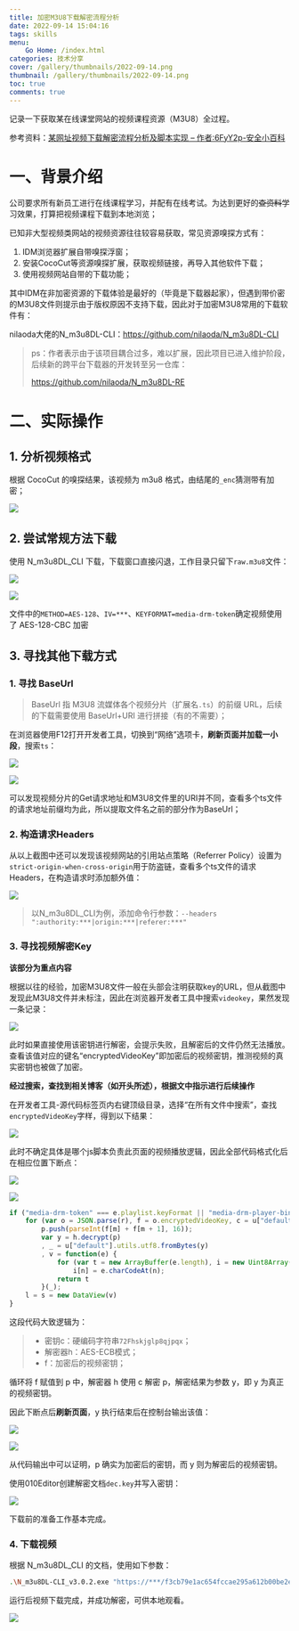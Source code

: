 ```yaml
---
title: 加密M3U8下载解密流程分析
date: 2022-09-14 15:04:16
tags: skills
menu: 
    Go Home: /index.html
categories: 技术分享
cover: /gallery/thumbnails/2022-09-14.png
thumbnail: /gallery/thumbnails/2022-09-14.png
toc: true
comments: true
---
```


记录一下获取某在线课堂网站的视频课程资源（M3U8）全过程。

参考资料：[某网址视频下载解密流程分析及脚本实现 – 作者:6FyY2p-安全小百科](http://aqxbk.com/archives/security/securitysite/2021/08_02/62815.html)

<!--more-->

# 一、背景介绍

公司要求所有新员工进行在线课程学习，并配有在线考试。为达到更好的~~查资料~~学习效果，打算把视频课程下载到本地浏览；

已知非大型视频类网站的视频资源往往较容易获取，常见资源嗅探方式有：

1. IDM浏览器扩展自带嗅探浮窗；
2. 安装CocoCut等资源嗅探扩展，获取视频链接，再导入其他软件下载；
3. 使用视频网站自带的下载功能；

其中IDM在非加密资源的下载体验是最好的（毕竟是下载器起家），但遇到带价密的M3U8文件则提示由于版权原因不支持下载，因此对于加密M3U8常用的下载软件有：

nilaoda大佬的N_m3u8DL-CLI：https://github.com/nilaoda/N_m3u8DL-CLI

> ps：作者表示由于该项目耦合过多，难以扩展，因此项目已进入维护阶段，后续新的跨平台下载器的开发转至另一仓库：
>
> https://github.com/nilaoda/N_m3u8DL-RE

# 二、实际操作

## 1. 分析视频格式

根据 CocoCut 的嗅探结果，该视频为 m3u8 格式，由结尾的`_enc`猜测带有加密；

![](/gallery/pictures/2022-09-14/1.png)

## 2. 尝试常规方法下载

使用 N_m3u8DL_CLI 下载，下载窗口直接闪退，工作目录只留下`raw.m3u8`文件：

![](/gallery/pictures/2022-09-14/2.png)

![](/gallery/pictures/2022-09-14/3.png)

文件中的`METHOD=AES-128`、`IV=***`、`KEYFORMAT=media-drm-token`确定视频使用了 AES-128-CBC 加密

## 3. 寻找其他下载方式

### 1. 寻找 BaseUrl

> BaseUrl 指 M3U8 流媒体各个视频分片（扩展名`.ts`）的前缀 URL，后续的下载需要使用 BaseUrl+URI 进行拼接（有的不需要）；

在浏览器使用F12打开开发者工具，切换到“网络”选项卡，**刷新页面并加载一小段**，搜索`ts`：

![](/gallery/pictures/2022-09-14/4.png)

![](/gallery/pictures/2022-09-14/5.png)

可以发现视频分片的Get请求地址和M3U8文件里的URI并不同，查看多个ts文件的请求地址前缀均为此，所以提取文件名之前的部分作为BaseUrl；

### 2. 构造请求Headers

从以上截图中还可以发现该视频网站的引用站点策略（Referrer Policy）设置为`strict-origin-when-cross-origin`用于防盗链，查看多个ts文件的请求Headers，在构造请求时添加额外值：

![](/gallery/pictures/2022-09-14/6.png)

> 以N_m3u8DL_CLI为例，添加命令行参数：`--headers ":authority:***|origin:***|referer:***" `

### 3. 寻找视频解密Key

**该部分为重点内容**

根据以往的经验，加密M3U8文件一般在头部会注明获取key的URL，但从截图中发现此M3U8文件并未标注，因此在浏览器开发者工具中搜索`videokey`，果然发现一条记录：

![](/gallery/pictures/2022-09-14/7.png)

此时如果直接使用该密钥进行解密，会提示失败，且解密后的文件仍然无法播放。查看该值对应的键名“encryptedVideoKey”即加密后的视频密钥，推测视频的真实密钥也被做了加密。

**经过搜索，查找到相关博客（如开头所述），根据文中指示进行后续操作**

在开发者工具-源代码标签页内右键顶级目录，选择“在所有文件中搜索”，查找`encryptedVideoKey`字样，得到以下结果：

![](/gallery/pictures/2022-09-14/8.png)

此时不确定具体是哪个js脚本负责此页面的视频播放逻辑，因此全部代码格式化后在相应位置下断点：

![](/gallery/pictures/2022-09-14/9.png)

![](/gallery/pictures/2022-09-14/code.png)

```javascript
if ("media-drm-token" === e.playlist.keyFormat || "media-drm-player-binding" === e.playlist.keyFormat) {
	for (var o = JSON.parse(r), f = o.encryptedVideoKey, c = u["default"].utils.utf8.toBytes("72Fhskjglp8qjpqx"), h = new u["default"].ModeOfOperation.ecb(c), p = [], m = 0; m < f.length; m += 2)
		p.push(parseInt(f[m] + f[m + 1], 16));
		var y = h.decrypt(p)
        , _ = u["default"].utils.utf8.fromBytes(y)
        , v = function(e) {
            for (var t = new ArrayBuffer(e.length), i = new Uint8Array(t), n = 0, r = e.length; n < r; n++)
                i[n] = e.charCodeAt(n);
            return t
        }(_);
    l = s = new DataView(v)
}
```

这段代码大致逻辑为：

> - 密钥c：硬编码字符串`72Fhskjglp8qjpqx`；
> - 解密器h：AES-ECB模式；
> - f：加密后的视频密钥；

循环将 f 赋值到 p 中，解密器 h 使用 c 解密 p，解密结果为参数 y，即 y 为真正的视频密钥。

因此下断点后**刷新页面**，y 执行结束后在控制台输出该值：

![](/gallery/pictures/2022-09-14/10.png)

![](/gallery/pictures/2022-09-14/11.png)

从代码输出中可以证明，p 确实为加密后的密钥，而 y 则为解密后的视频密钥。

使用010Editor创建解密文档`dec.key`并写入密钥：

![](/gallery/pictures/2022-09-14/12.png)

下载前的准备工作基本完成。

### 4. 下载视频

根据 N_m3u8DL_CLI 的文档，使用如下参数：

```bash
.\N_m3u8DL-CLI_v3.0.2.exe "https://***/f3cb79e1ac654fccae295a612b00be2e_1030324010_480p_enc.m3u8" --workDir "C:\Users\***\Downloads" --baseUrl "https://***/" --headers ":authority:***|origin:***|referer:***/" --useKeyFile "C:\Users\***\Desktop\dec.key" --useKeyIV "a3c41e5794ee05de82bf48e4654584e2"
```

运行后视频下载完成，并成功解密，可供本地观看。

![](/gallery/pictures/2022-09-14/13.png)
